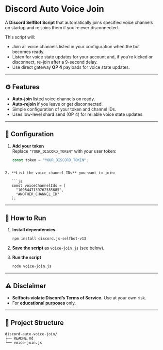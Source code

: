 # Discord Auto Voice Join

A **Discord SelfBot Script** that automatically joins specified voice channels on startup and re-joins them if you’re ever disconnected.

This script will:
- Join all voice channels listed in your configuration when the bot becomes ready.
- Listen for voice state updates for your account and, if you’re kicked or disconnect, re-join after a 9-second delay.
- Use direct gateway **OP 4** payloads for voice state updates.

---

## ⚙️ Features
- **Auto-join** listed voice channels on ready.  
- **Auto-rejoin** if you leave or get disconnected.  
- Simple configuration of your token and channel IDs.  
- Uses low-level shard send (OP 4) for reliable voice state updates.

---

## 📝 Configuration

1. **Add your token**  
   Replace `"YOUR_DISCORD_TOKEN"` with your user token:
   ```js
   const token = "YOUR_DISCORD_TOKEN";
````

2. **List the voice channel IDs** you want to join:

   ```js
   const voiceChannelIds = [
     "1095447139762585685",
     "ANOTHER_CHANNEL_ID"
   ];
   ````

---

## 🚀 How to Run

1. **Install dependencies**

   ```bash
   npm install discord.js-selfbot-v13
   ````
2. **Save the script** as `voice-join.js` (see below).
3. **Run the script**

   ```bash
   node voice-join.js
   ````

---

## ⚠️ Disclaimer

* **Selfbots violate Discord’s Terms of Service.** Use at your own risk.
* For **educational purposes** only.

---

## 📂 Project Structure

```
discord-auto-voice-join/
├── README.md
└── voice-join.js
```

````



